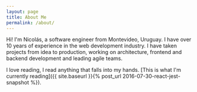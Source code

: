 ```yaml
---
layout: page
title: About Me
permalink: /about/
---
```


Hi! I'm Nicolás, a software engineer from Montevideo, Uruguay. I have over 10 years of experience in the web development industry. I have taken projects from idea to production, working on architecture, frontend and backend development and leading agile teams. 

I love reading, I read anything that falls into my hands. 
[This is what I'm currently reading]({{ site.baseurl }}{% post_url 2016-07-30-react-jest-snapshot %}).


